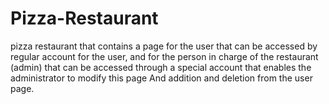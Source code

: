 # Pizza-Restaurant
pizza restaurant that contains a page for the user that can be accessed by regular account for the user, and for the person in charge of the restaurant (admin) that can be accessed through a special account that enables the administrator to modify this page And addition and deletion from the user page.

